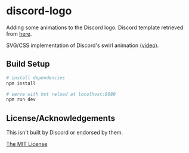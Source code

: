 # discord-logo

Adding some animations to the Discord logo. Discord template retrieved from [here](https://discordapp.com/branding).

SVG/CSS implementation of Discord's swirl animation ([video](https://canary.discordapp.com/assets/0bdc0497eb3a19e66f2b1e3d5741634c.webm)).

## Build Setup

``` bash
# install dependencies
npm install

# serve with hot reload at localhost:8080
npm run dev
```

## License/Acknowledgements

This isn't built by Discord or endorsed by them.

[The MIT License](https://github.com/NNTin/discord-logo/blob/master/LICENSE)
